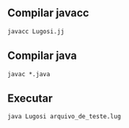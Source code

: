 ## Compilar javacc

```
javacc Lugosi.jj
```

## Compilar java

```
javac *.java
```

## Executar

```
java Lugosi arquivo_de_teste.lug
```